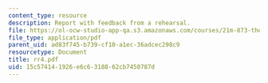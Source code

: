 ```yaml
---
content_type: resource
description: Report with feedback from a rehearsal.
file: https://ol-ocw-studio-app-qa.s3.amazonaws.com/courses/21m-873-theater-arts-topics-suburbia-january-iap-2008/15c574141926e6c6318862cb7450787d_rr4.pdf
file_type: application/pdf
parent_uid: ad83f745-b739-cf10-a1ec-36adcec298c9
resourcetype: Document
title: rr4.pdf
uid: 15c57414-1926-e6c6-3188-62cb7450787d
---
```

